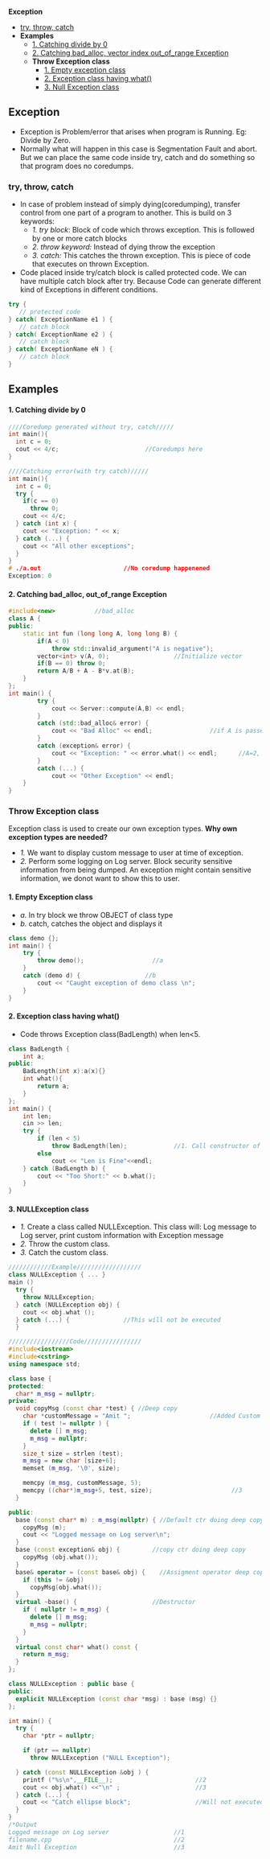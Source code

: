 **Exception**
- [try, throw, catch](#t)
- **Examples**
  - [1. Catching divide by 0](#ex1)
  - [2. Catching bad_alloc, vector index out_of_range Exception](#ex1)
  - **Throw Exception class**
    - [1. Empty exception class](#e3)
    - [2. Exception class having what()](#e4)
    - [3. Null Exception class](#e5)


## Exception
- Exception is Problem/error that arises when program is Running. Eg: Divide by Zero.
- Normally what will happen in this case is Segmentation Fault and abort. But we can place the same code inside try, catch and do something so that program does no coredumps.

<a name=t></a>
### try, throw, catch
- In case of problem instead of simply dying(coredumping), transfer control from one part of a program to another. This is build on 3 keywords:
  - *1. try block*: Block of code which throws exception. This is followed by one or more catch blocks
  - *2. throw keyword:* Instead of dying throw the exception
  - *3. catch:* This catches the thrown exception. This is piece of code that executes on thrown Exception.
- Code placed inside try/catch block is called protected code. We can have multiple catch block after try. Because Code can generate different kind of Exceptions in different conditions.
```cpp
try {
   // protected code
} catch( ExceptionName e1 ) {
   // catch block
} catch( ExceptionName e2 ) {
   // catch block
} catch( ExceptionName eN ) {
   // catch block
}
```

## Examples
<a name=ex1></a>
#### 1. Catching divide by 0
```cpp
////Coredump generated without try, catch/////
int main(){
  int c = 0;
  cout << 4/c;                        //Coredumps here
}

////Catching error(with try catch)/////
int main(){
  int c = 0;
  try {
    if(c == 0)
      throw 0;
    cout << 4/c;
  } catch (int x) {
    cout << "Exception: " << x;
  } catch (...) {
    cout << "All other exceptions";
  }
}
# ./a.out                       //No coredump happenened
Exception: 0
```

<a name=ex2></a>
#### 2. Catching bad_alloc, out_of_range Exception
```cpp
#include<new>			//bad_alloc
class A {
public:
	static int fun (long long A, long long B) {
		if(A < 0)
			throw std::invalid_argument("A is negative");
		vector<int> v(A, 0);                  //Initialize vector
		if(B == 0) throw 0;
		return A/B + A - B*v.at(B);
	}
};
int main() {
        try {
            cout << Server::compute(A,B) << endl;
        } 
        catch (std::bad_alloc& error) {
            cout << "Bad Alloc" << endl;           		//if A is passed huge ie greater than 50 million.
        }
        catch (exception& error) {
            cout << "Exception: " << error.what() << endl;      //A=2, B=10. Because v[2] and trying access v[10]
        }
        catch (...) {
            cout << "Other Exception" << endl;
	}
}	
```

### Throw Exception class
Exception class is used to create our own exception types. **Why own exception types are needed?**
- *1.* We want to display custom message to user at time of exception.
- *2.* Perform some logging on Log server. Block security sensitive information from being dumped. An exception might contain sensitive information, we donot want to show this to user.

<a name=e3></a>
#### 1. Empty Exception class
- _a._ In try block we throw OBJECT of class type
- _b._ catch, catches the object and displays it
```cpp
class demo {};
int main() {
	try {
		throw demo();                   //a
	}
	catch (demo d) {                  //b
		cout << "Caught exception of demo class \n";
	}
}
```

<a name=e4></a>
#### 2. Exception class having what()
- Code throws Exception class(BadLength) when len<5.
```cpp
class BadLength {
    int a;
public:
    BadLength(int x):a(x){}
    int what(){
        return a;
    }
};
int main() {
    int len;
    cin >> len;
    try {
        if (len < 5)
            throw BadLength(len);             //1. Call constructor of class
        else
            cout << "Len is Fine"<<endl;
    } catch (BadLength b) {
        cout << "Too Short:" << b.what();
    }
}
```

<a name=e5></a>
#### 3. NULLException class
- *1.* Create a class called NULLException. This class will: Log message to Log server, print custom information with Exception message
- *2.*  Throw the custom class.
- *3.* Catch the custom class.
```cpp
////////////Example//////////////////
class NULLException { ... }
main ()
  try {
    throw NULLException;
  } catch (NULLException obj) {
    cout << obj.what ();
  } catch (...) {               //This will not be executed
  }

/////////////////Code////////////////
#include<iostream>
#include<cstring>
using namespace std;

class base {
protected:
  char* m_msg = nullptr;
private:
  void copyMsg (const char *test) { //Deep copy
    char *customMessage = "Amit ";                      //Added Custom Message
    if ( test != nullptr ) {
      delete [] m_msg;
      m_msg = nullptr;
    }
    size_t size = strlen (test);
    m_msg = new char [size+6];
    memset (m_msg, '\0', size);

    memcpy (m_msg, customMessage, 5);
    memcpy ((char*)m_msg+5, test, size);                      //3
  }

public:
  base (const char* m) : m_msg(nullptr) { //Default ctr doing deep copy
    copyMsg (m);
    cout << "Logged message on Log server\n";
  }
  base (const exception& obj) {         //copy ctr doing deep copy
    copyMsg (obj.what());
  }
  base& operator = (const base& obj) {    //Assigment operator deep copy
    if (this != &obj)
      copyMsg(obj.what());
  }
  virtual ~base() {                     //Destructor
    if ( nullptr != m_msg) {
      delete [] m_msg;
      m_msg = nullptr;
    }
  }
  virtual const char* what() const {
    return m_msg;
  }
};

class NULLException : public base {
public:
  explicit NULLException (const char *msg) : base (msg) {}
};

int main() {
  try {
    char *ptr = nullptr;

    if (ptr == nullptr)
      throw NULLException ("NULL Exception");

  } catch (const NULLException &obj ) {
    printf ("%s\n",__FILE__);                       //2
    cout << obj.what() <<"\n" ;                     //3
  } catch (...) {
    cout << "Catch ellipse block";                  //Will not executed
  }
}
/*Output
Logged message on Log server                  //1
filename.cpp                                  //2 
Amit Null Exception                           //3
```
